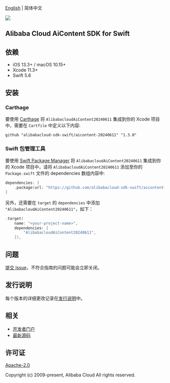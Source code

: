 [English](README.md) | 简体中文

![](https://aliyunsdk-pages.alicdn.com/icons/AlibabaCloud.svg)

## Alibaba Cloud AiContent SDK for Swift

## 依赖

- iOS 13.3+ / macOS 10.15+
- Xcode 11.3+
- Swift 5.6

## 安装

### Carthage

要使用 [Carthage](https://github.com/Carthage/Carthage) 将 `AlibabacloudAiContent20240611` 集成到你的 Xcode 项目中，需要在 `Cartfile` 中定义以下内容:

```ogdl
github "alibabacloud-sdk-swift/aicontent-20240611" "1.3.0"
```

### Swift 包管理工具

要使用 [Swift Package Manager](https://swift.org/package-manager/) 将 `AlibabacloudAiContent20240611` 集成到你的 Xcode 项目中，请将 `AlibabacloudAiContent20240611` 添加至你的 `Package.swift` 文件的 dependencies 数组内容中:

```swift
dependencies: [
    .package(url: "https://github.com/alibabacloud-sdk-swift/aicontent-20240611.git", from: "1.3.0")
]
```

另外，还需要在 `target` 的 `dependencies` 中添加 `"AlibabacloudAiContent20240611"`，如下：

```swift
.target(
    name: "<your-project-name>",
    dependencies: [
        "AlibabacloudAiContent20240611",
    ]),
```

## 问题

[提交 Issue](https://github.com/alibabacloud-sdk-swift/aicontent-20240611/issues/new)，不符合指南的问题可能会立即关闭。

## 发行说明

每个版本的详细更改记录在[发行说明](./ChangeLog.txt)中。

## 相关

* [开发者门户](https://next.api.aliyun.com/home)
* [最新源码](https://github.com/alibabacloud-sdk-swift/aicontent-20240611)

## 许可证

[Apache-2.0](http://www.apache.org/licenses/LICENSE-2.0)

Copyright (c) 2009-present, Alibaba Cloud All rights reserved.
